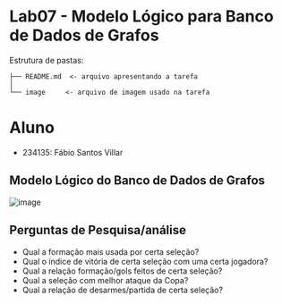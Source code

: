# Lab07 - Modelo Lógico para Banco de Dados de Grafos
Estrutura de pastas:
```
├── README.md  <- arquivo apresentando a tarefa
│
└── image     <- arquivo de imagem usado na tarefa
```
# Aluno
* 234135: Fábio Santos Villar
## Modelo Lógico do Banco de Dados de Grafos
![image](https://user-images.githubusercontent.com/63696039/136617522-6ee1c194-ca5e-4767-9139-fe212a797a87.png)
## Perguntas de Pesquisa/análise
* Qual a formação mais usada por certa seleção?
* Qual o índice de vitória de certa seleção com uma certa jogadora?
* Qual a relação formação/gols feitos de certa seleção?
* Qual a seleção com melhor ataque da Copa?
* Qual a relação de desarmes/partida de certa seleção?
